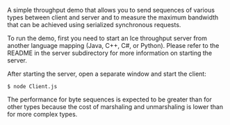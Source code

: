 A simple throughput demo that allows you to send sequences of various
types between client and server and to measure the maximum bandwidth
that can be achieved using serialized synchronous requests.

To run the demo, first you need to start an Ice throughput server from
another language mapping (Java, C++, C#, or Python). Please refer to
the README in the server subdirectory for more information on starting
the server.

After starting the server, open a separate window and start the
client:
```
$ node Client.js
```
The performance for byte sequences is expected to be greater than
for other types because the cost of marshaling and unmarshaling is
lower than for more complex types.
